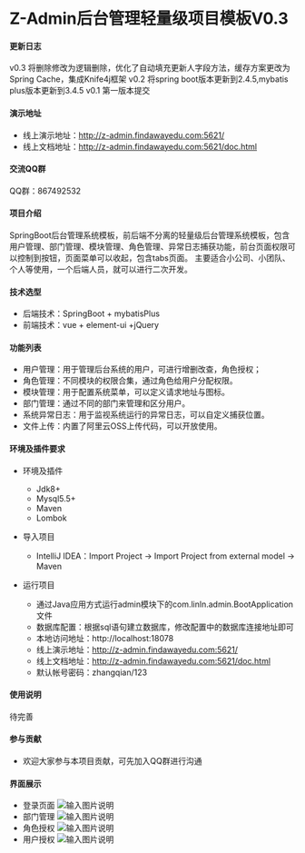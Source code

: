 # Z-Admin后台管理轻量级项目模板V0.3

#### 更新日志
v0.3 将删除修改为逻辑删除，优化了自动填充更新人字段方法，缓存方案更改为Spring Cache，集成Knife4j框架
v0.2 将spring boot版本更新到2.4.5,mybatis plus版本更新到3.4.5
v0.1 第一版本提交

#### 演示地址
  - 线上演示地址：http://z-admin.findawayedu.com:5621/
  - 线上文档地址：http://z-admin.findawayedu.com:5621/doc.html

#### 交流QQ群
QQ群：867492532

#### 项目介绍
SpringBoot后台管理系统模板，前后端不分离的轻量级后台管理系统模板，包含用户管理、部门管理、模块管理、角色管理、异常日志捕获功能，前台页面权限可以控制到按钮，页面菜单可以收起，包含tabs页面。
主要适合小公司、小团队、个人等使用，一个后端人员，就可以进行二次开发。

#### 技术选型
- 后端技术：SpringBoot + mybatisPlus
- 前端技术：vue + element-ui +jQuery


#### 功能列表

- 用户管理：用于管理后台系统的用户，可进行增删改查，角色授权；
- 角色管理：不同模块的权限合集，通过角色给用户分配权限。
- 模块管理：用于配置系统菜单，可以定义请求地址与图标。
- 部门管理：通过不同的部门来管理和区分用户。
- 系统异常日志：用于监视系统运行的异常日志，可以自定义捕获位置。
- 文件上传：内置了阿里云OSS上传代码，可以开放使用。



#### 环境及插件要求

- 环境及插件
  - Jdk8+
  - Mysql5.5+
  - Maven
  - Lombok

- 导入项目
  - IntelliJ IDEA：Import Project -> Import Project from external model -> Maven

- 运行项目
  - 通过Java应用方式运行admin模块下的com.linln.admin.BootApplication文件
  - 数据库配置：根据sql语句建立数据库，修改配置中的数据库连接地址即可
  - 本地访问地址：http://localhost:18078
  - 线上演示地址：http://z-admin.findawayedu.com:5621/
  - 线上文档地址：http://z-admin.findawayedu.com:5621/doc.html
  - 默认帐号密码：zhangqian/123


#### 使用说明
待完善

#### 参与贡献

- 欢迎大家参与本项目贡献，可先加入QQ群进行沟通


#### 界面展示

- 登录页面
![输入图片说明](https://foruda.gitee.com/images/1660492654788230545/屏幕截图.png "屏幕截图.png")
- 部门管理
![输入图片说明](https://foruda.gitee.com/images/1660492659741164018/屏幕截图.png "屏幕截图.png")
- 角色授权
![输入图片说明](https://foruda.gitee.com/images/1660492664928185801/屏幕截图.png "屏幕截图.png")
- 用户授权
![输入图片说明](https://foruda.gitee.com/images/1660492669493490019/屏幕截图.png "屏幕截图.png")